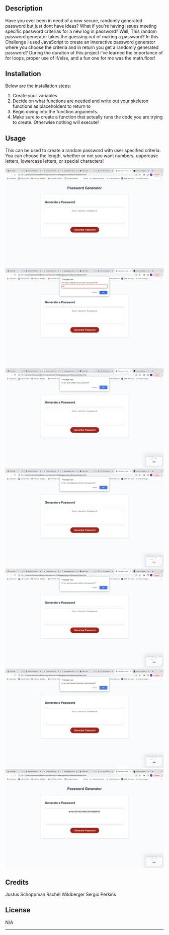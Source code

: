 # <Password Generator>

## Description

Have you ever been in need of a new secure, randomly generated password but just dont have ideas? What if you're having issues meeting specific password criterias for a new log in password? Well, This random password generator takes the guessing out of making a password? In this Challenge I used JavaScript to create an interactive password generator where you choose the criteria and in return you get a randomly generated password? During the duration of this project i've learned the importance of for loops, proper use of if/else, and a fun one for me was the math.floor!

## Installation

Below are the installation steps:
1. Create your variables
2. Decide on what functions are needed and write out your skeleton functions as placeholders to return to
3. Begin diving into the function arguments.
4. Make sure to create a function that actually runs the code you are trying to create. Otherwise nothing will execute!

## Usage

This can be used to create a random password with user specified criteria. You can choose the length, whether or not you want numbers, uppercase letters, lowercase letters, or special characters!


![alt text](assets/Screenshot%202022-11-25%20at%205.33.27%20PM.png)
![alt text](assets/Screenshot%202022-11-25%20at%205.33.37%20PM.png)
![alt text](assets/Screenshot%202022-11-25%20at%205.33.42%20PM.png)
![alt text](assets/Screenshot%202022-11-25%20at%205.33.45%20PM.png)
![alt text](assets/Screenshot%202022-11-25%20at%205.33.47%20PM.png)
![alt text](assets/Screenshot%202022-11-25%20at%205.33.48%20PM.png)
![alt text](assets/Screenshot%202022-11-25%20at%205.33.52%20PM.png)

## Credits

Justus Schoppman
Rachel Wildberger
Sergio Perkins

## License

N/A

---
